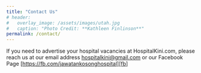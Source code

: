 ```yaml
---
title: "Contact Us"
# header:
#   overlay_image: /assets/images/utah.jpg
#   caption: "Photo Credit: **Kathleen Finlinson**"
permalink: /contact/
---
```


If you need to advertise your hospital vacancies at HospitalKini.com, please reach us at our email address hospitalkini@gmail.com or our Facebook Page [https://fb.com/jawatankosonghospital][fb]

[fb]:https://www.facebook.com/jawatankosonghotel/